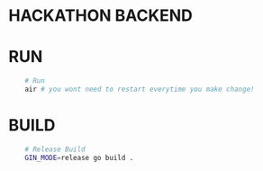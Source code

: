 
# HACKATHON BACKEND

# RUN

```bash
    # Run
    air # you wont need to restart everytime you make change!
```

# BUILD

```bash
    # Release Build
    GIN_MODE=release go build .
```